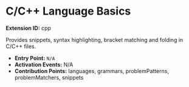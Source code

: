 # C/C++ Language Basics

**Extension ID:** cpp

Provides snippets, syntax highlighting, bracket matching and folding in C/C++ files.

* **Entry Point:** `N/A`
* **Activation Events:** N/A
* **Contribution Points:** languages, grammars, problemPatterns, problemMatchers, snippets
